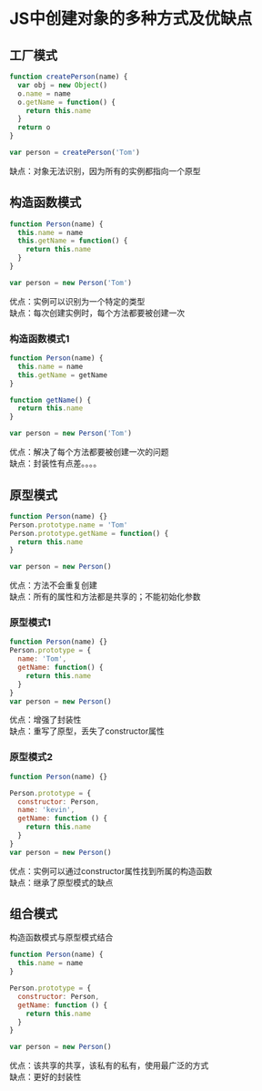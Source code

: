 # JS中创建对象的多种方式及优缺点

## 工厂模式
```js
function createPerson(name) {
  var obj = new Object()
  o.name = name
  o.getName = function() {
    return this.name
  }
  return o
}

var person = createPerson('Tom')
```
缺点：对象无法识别，因为所有的实例都指向一个原型

## 构造函数模式
```js
function Person(name) {
  this.name = name
  this.getName = function() {
    return this.name
  }
}

var person = new Person('Tom')
```
优点：实例可以识别为一个特定的类型     
缺点：每次创建实例时，每个方法都要被创建一次

### 构造函数模式1
```js
function Person(name) {
  this.name = name
  this.getName = getName
}

function getName() {
  return this.name
}

var person = new Person('Tom')
```
优点：解决了每个方法都要被创建一次的问题      
缺点：封装性有点差。。。。

## 原型模式
```js
function Person(name) {}
Person.prototype.name = 'Tom'
Person.prototype.getName = function() {
  return this.name
}

var person = new Person()
```
优点：方法不会重复创建    
缺点：所有的属性和方法都是共享的；不能初始化参数

### 原型模式1
```js
function Person(name) {}
Person.prototype = {
  name: 'Tom',
  getName: function() {
    return this.name
  }
}
var person = new Person()
```
优点：增强了封装性     
缺点：重写了原型，丢失了constructor属性

### 原型模式2
```js
function Person(name) {}

Person.prototype = {
  constructor: Person,
  name: 'kevin',
  getName: function () {
    return this.name
  }
}
var person = new Person()
```
优点：实例可以通过constructor属性找到所属的构造函数      
缺点：继承了原型模式的缺点

## 组合模式
构造函数模式与原型模式结合
```js
function Person(name) {
  this.name = name
}

Person.prototype = {
  constructor: Person,
  getName: function () {
    return this.name
  }
}

var person = new Person()
```
优点：该共享的共享，该私有的私有，使用最广泛的方式      
缺点：更好的封装性

